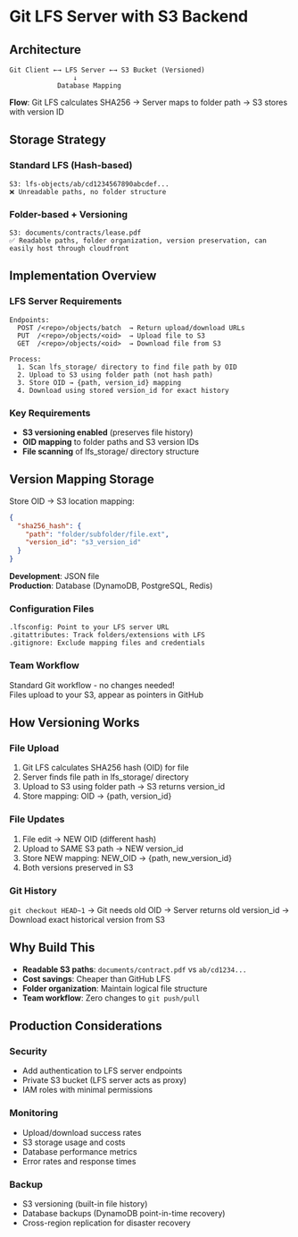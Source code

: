 # Git LFS Server with S3 Backend

## Architecture

```
Git Client ←→ LFS Server ←→ S3 Bucket (Versioned)
                ↓
            Database Mapping
```

**Flow**: Git LFS calculates SHA256 → Server maps to folder path → S3 stores with version ID

## Storage Strategy

### Standard LFS (Hash-based)
```
S3: lfs-objects/ab/cd1234567890abcdef...
❌ Unreadable paths, no folder structure
```

### Folder-based + Versioning
```
S3: documents/contracts/lease.pdf
✅ Readable paths, folder organization, version preservation, can easily host through cloudfront
```

## Implementation Overview

### LFS Server Requirements
```
Endpoints:
  POST /<repo>/objects/batch  → Return upload/download URLs
  PUT  /<repo>/objects/<oid>  → Upload file to S3
  GET  /<repo>/objects/<oid>  → Download file from S3

Process:
  1. Scan lfs_storage/ directory to find file path by OID
  2. Upload to S3 using folder path (not hash path)
  3. Store OID → {path, version_id} mapping
  4. Download using stored version_id for exact history
```

### Key Requirements
- **S3 versioning enabled** (preserves file history)
- **OID mapping** to folder paths and S3 version IDs
- **File scanning** of lfs_storage/ directory structure

## Version Mapping Storage

Store OID → S3 location mapping:

```json
{
  "sha256_hash": {
    "path": "folder/subfolder/file.ext",
    "version_id": "s3_version_id"
  }
}
```

**Development**: JSON file  
**Production**: Database (DynamoDB, PostgreSQL, Redis)

### Configuration Files
```
.lfsconfig: Point to your LFS server URL
.gitattributes: Track folders/extensions with LFS
.gitignore: Exclude mapping files and credentials
```

### Team Workflow
Standard Git workflow - no changes needed!  
Files upload to your S3, appear as pointers in GitHub

## How Versioning Works

### File Upload
1. Git LFS calculates SHA256 hash (OID) for file
2. Server finds file path in lfs_storage/ directory
3. Upload to S3 using folder path → S3 returns version_id  
4. Store mapping: OID → {path, version_id}

### File Updates
1. File edit → NEW OID (different hash)
2. Upload to SAME S3 path → NEW version_id
3. Store NEW mapping: NEW_OID → {path, new_version_id}
4. Both versions preserved in S3

### Git History
`git checkout HEAD~1` → Git needs old OID → Server returns old version_id → Download exact historical version from S3

## Why Build This

- **Readable S3 paths**: `documents/contract.pdf` vs `ab/cd1234...`
- **Cost savings**: Cheaper than GitHub LFS
- **Folder organization**: Maintain logical file structure  
- **Team workflow**: Zero changes to `git push/pull`

## Production Considerations

### Security
- Add authentication to LFS server endpoints
- Private S3 bucket (LFS server acts as proxy)
- IAM roles with minimal permissions

### Monitoring
- Upload/download success rates
- S3 storage usage and costs
- Database performance metrics
- Error rates and response times

### Backup
- S3 versioning (built-in file history)  
- Database backups (DynamoDB point-in-time recovery)
- Cross-region replication for disaster recovery
